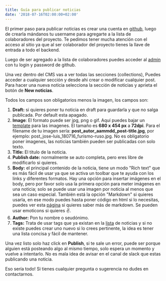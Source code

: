 ```yaml
---
title: Guía para publicar noticias
date: '2018-07-16T02:00:00+02:00'
---
```

El primer paso para publicar noticias es crear una cuenta en [github](https://github.com/), luego de crearla mándanos tu username para agregarte a la lista de colaboradores del proyecto. Te pedimos tener mucha atención con el acceso al sitio ya que al ser colaborador del proyecto tienes la llave de entrada a todo el backend.

Luego de ser agregado a la lista de colaboradores puedes acceder al [admin](https://www.r-ev.net/admin/) con tu login y password de github.

Una vez dentro del CMS vas a ver todas las secciones (collections), Puedes acceder a cualquier sección y desde ahi crear o modificar cualquier post. Para hacer una nueva noticia selecciona la sección de noticias y aprieta el botón de **New noticias**.

Todos los campos son obligatorios menos la imagen, los campos son:

1. **Draft:** si quieres poner tu noticia en draft para guardarla y que no salga publicada. Por default esta apagado.
2. **Image**: El formato puede ser jpg, png o gif. Aquí puedes bajar un [template](https://www.r-ev.net/files/r-ev_post-img-template.zip) para las imagenes. El tamaño es **680 x 454 px** a **72dpi**. Para el filename de tu imagen sería: **post_autor_aammdd_post-title.jpg**, por ejemplo: post_jose-luis_180716_furismo-ruso.jpg. No es obligatorio poner imagenes, las noticias también pueden ser publicadas con solo texto.
3. **Title:** El titulo de la noticia.
4. **Publish date:** normalmente se auto completa, pero eres libre de modificarlo si quieres.
5. **Body:** el principal contenido de la noticia, tiene un modo "Rich text" que es más fácil de usar ya que se activa un toolbar que te ayuda con los links y diferentes formatos. Hay una opción para insertar imágenes en el body, pero por favor solo usa la primera opción para meter imágenes en una noticia; solo se puede usar una imagen por noticia al menos que sea un caso especial. También está la opción "Markdown" si quieres usarla, en ese modo puedes hasta poner código en html si lo necesitas, puedes ver esta [página](https://guides.github.com/features/mastering-markdown/) si quieres saber más de markdown. Se pueden usar emoticons si quieres ✌️.
6. **Author:** Pon tu nombre o seudónimo.
7. **Tags:** Trata de usar tags que ya existan en la [lista](https://www.r-ev.net/post/) de noticias y si no existe puedes crear uno nuevo si lo crees pertinente, la idea es tener una lista concisa y fácil de mantener.

Una vez listo solo haz click en **Publish**, si te sale un error, puede ser porque alguien está posteando algo al mismo tiempo, solo espera un momento y vuelve a intentarlo. No es mala idea de avisar en el canal de slack que estas publicando una noticia.

Eso sería todo! Si tienes cualquier pregunta o sugerencia no dudes en contactarnos.
